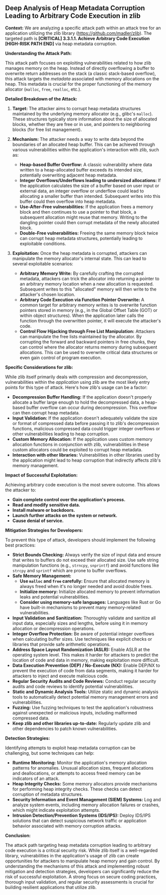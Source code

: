 ## Deep Analysis of Heap Metadata Corruption Leading to Arbitrary Code Execution in zlib

**Context:** We are analyzing a specific attack path within an attack tree for an application utilizing the zlib library (https://github.com/madler/zlib). The targeted path is **[CRITICAL] 3.3.1.1. Achieve Arbitrary Code Execution [HIGH-RISK PATH END]** via heap metadata corruption.

**Understanding the Attack Path:**

This attack path focuses on exploiting vulnerabilities related to how zlib manages memory on the heap. Instead of directly overflowing a buffer to overwrite return addresses on the stack (a classic stack-based overflow), this attack targets the *metadata* associated with memory allocations on the heap. This metadata is crucial for the proper functioning of the memory allocator (`malloc`, `free`, `realloc`, etc.).

**Detailed Breakdown of the Attack:**

1. **Target:** The attacker aims to corrupt heap metadata structures maintained by the underlying memory allocator (e.g., glibc's `malloc`). These structures typically store information about the size of allocated blocks, whether they are free or in use, and pointers to neighboring blocks (for free list management).

2. **Mechanism:** The attacker needs a way to write data beyond the boundaries of an allocated heap buffer. This can be achieved through various vulnerabilities within the application's interaction with zlib, such as:
    * **Heap-based Buffer Overflow:** A classic vulnerability where data written to a heap-allocated buffer exceeds its intended size, potentially overwriting adjacent heap metadata.
    * **Integer Overflows/Underflows leading to undersized allocations:**  If the application calculates the size of a buffer based on user input or external data, an integer overflow or underflow could lead to allocating a smaller buffer than intended. Subsequent writes into this buffer could then overflow into heap metadata.
    * **Use-After-Free vulnerabilities:** If the application frees a memory block and then continues to use a pointer to that block, a subsequent allocation might reuse that memory. Writing to the dangling pointer could then corrupt metadata of the newly allocated block.
    * **Double-Free vulnerabilities:** Freeing the same memory block twice can corrupt heap metadata structures, potentially leading to exploitable conditions.

3. **Exploitation:** Once the heap metadata is corrupted, attackers can manipulate the memory allocator's internal state. This can lead to several exploitable scenarios:
    * **Arbitrary Memory Write:** By carefully crafting the corrupted metadata, attackers can trick the allocator into returning a pointer to an arbitrary memory location when a new allocation is requested. Subsequent writes to this "allocated" memory will then write to the attacker's chosen location.
    * **Arbitrary Code Execution via Function Pointer Overwrite:** A common target for arbitrary memory writes is to overwrite function pointers stored in memory (e.g., in the Global Offset Table (GOT) or within object structures). When the application later calls the function through the overwritten pointer, it will execute the attacker's code.
    * **Control Flow Hijacking through Free List Manipulation:** Attackers can manipulate the free lists maintained by the allocator. By corrupting the forward and backward pointers in free chunks, they can control where the allocator returns memory during subsequent allocations. This can be used to overwrite critical data structures or even gain control of program execution.

**Specific Considerations for zlib:**

While zlib itself primarily deals with compression and decompression, vulnerabilities within the *application* using zlib are the most likely entry points for this type of attack. Here's how zlib's usage can be a factor:

* **Decompression Buffer Handling:** If the application doesn't properly allocate a buffer large enough to hold the decompressed data, a heap-based buffer overflow can occur during decompression. This overflow can then corrupt heap metadata.
* **Input Validation:** If the application doesn't adequately validate the size or format of compressed data before passing it to zlib's decompression functions, malicious compressed data could trigger integer overflows or other vulnerabilities leading to heap corruption.
* **Custom Memory Allocation:** If the application uses custom memory allocation functions in conjunction with zlib, vulnerabilities in these custom allocators could be exploited to corrupt heap metadata.
* **Interaction with other libraries:**  Vulnerabilities in other libraries used by the application might lead to heap corruption that indirectly affects zlib's memory management.

**Impact of Successful Exploitation:**

Achieving arbitrary code execution is the most severe outcome. This allows the attacker to:

* **Gain complete control over the application's process.**
* **Read and modify sensitive data.**
* **Install malware or backdoors.**
* **Launch further attacks on the system or network.**
* **Cause denial of service.**

**Mitigation Strategies for Developers:**

To prevent this type of attack, developers should implement the following best practices:

* **Strict Bounds Checking:** Always verify the size of input data and ensure that writes to buffers do not exceed their allocated size. Use safe string manipulation functions (e.g., `strncpy`, `snprintf`) and avoid functions like `strcpy` and `sprintf` which are prone to buffer overflows.
* **Safe Memory Management:**
    * **Use `malloc` and `free` carefully:** Ensure that allocated memory is always freed when it's no longer needed and avoid double frees.
    * **Initialize memory:** Initialize allocated memory to prevent information leaks and potential vulnerabilities.
    * **Consider using memory-safe languages:** Languages like Rust or Go have built-in mechanisms to prevent many memory-related vulnerabilities.
* **Input Validation and Sanitization:** Thoroughly validate and sanitize all input data, especially sizes and lengths, before using it in memory allocation or decompression operations.
* **Integer Overflow Protection:** Be aware of potential integer overflows when calculating buffer sizes. Use techniques like explicit checks or libraries that provide safe arithmetic operations.
* **Address Space Layout Randomization (ASLR):**  Enable ASLR at the operating system level. This makes it harder for attackers to predict the location of code and data in memory, making exploitation more difficult.
* **Data Execution Prevention (DEP) / No-Execute (NX):**  Enable DEP/NX to prevent the execution of code from data segments, making it harder for attackers to inject and execute malicious code.
* **Regular Security Audits and Code Reviews:** Conduct regular security audits and code reviews to identify potential vulnerabilities.
* **Static and Dynamic Analysis Tools:** Utilize static and dynamic analysis tools to automatically detect potential memory management errors and vulnerabilities.
* **Fuzzing:** Use fuzzing techniques to test the application's robustness against unexpected or malicious inputs, including malformed compressed data.
* **Keep zlib and other libraries up-to-date:** Regularly update zlib and other dependencies to patch known vulnerabilities.

**Detection Strategies:**

Identifying attempts to exploit heap metadata corruption can be challenging, but some techniques can help:

* **Runtime Monitoring:** Monitor the application's memory allocation patterns for anomalies. Unusual allocation sizes, frequent allocations and deallocations, or attempts to access freed memory can be indicators of an attack.
* **Heap Integrity Checks:** Some memory allocators provide mechanisms for performing heap integrity checks. These checks can detect corruption of metadata structures.
* **Security Information and Event Management (SIEM) Systems:**  Log and analyze system events, including memory allocation failures or crashes, which might indicate exploitation attempts.
* **Intrusion Detection/Prevention Systems (IDS/IPS):**  Deploy IDS/IPS solutions that can detect suspicious network traffic or application behavior associated with memory corruption attacks.

**Conclusion:**

The attack path targeting heap metadata corruption leading to arbitrary code execution is a critical security risk. While zlib itself is a well-regarded library, vulnerabilities in the application's usage of zlib can create opportunities for attackers to manipulate heap memory and gain control. By understanding the mechanisms of this attack and implementing robust mitigation and detection strategies, developers can significantly reduce the risk of successful exploitation. A strong focus on secure coding practices, thorough input validation, and regular security assessments is crucial for building resilient applications that utilize zlib.
